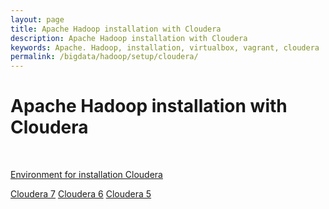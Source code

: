 ```yaml
---
layout: page
title: Apache Hadoop installation with Cloudera
description: Apache Hadoop installation with Cloudera
keywords: Apache. Hadoop, installation, virtualbox, vagrant, cloudera
permalink: /bigdata/hadoop/setup/cloudera/
---
```


# Apache Hadoop installation with Cloudera

<br/>

<a href="/bigdata/hadoop/setup/cloudera/env/">Environment for installation Cloudera</a>

<a href="/bigdata/hadoop/setup/cloudera/cm7/">Cloudera 7</a>
<a href="/bigdata/hadoop/setup/cloudera/cm6/">Cloudera 6</a>
<a href="/bigdata/hadoop/setup/cloudera/cm5/">Cloudera 5</a>

